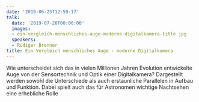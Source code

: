```yaml
---
date: '2019-06-25T12:59:17'
talk:
  date: '2019-07-26T00:00:00'
  images:
  - ein-vergleich-menschliches-auge-moderne-digitalkamera-title.jpg
  speakers:
  - Rüdiger Brenner
title: Ein Vergleich menschliches Auge - moderne Digitalkamera
---
```

Wie unterscheidet sich das in vielen Millionen Jahren Evolution entwickelte Auge von der Sensortechnik   und Optik einer Digitalkamera? Dargestellt werden sowohl die Unterschiede als auch erstaunliche Parallelen in Aufbau und Funktion. Dabei spielt auch das für Astronomen wichtige Nachtsehen eine erhebliche Rolle


